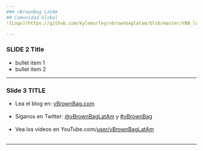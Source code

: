 ```yaml
---
### vBrownBag LatAm
## Comunidad Global
![Logo](https://github.com/kylemurley/vbrownbaglatam/blob/master/VBB_logo_landsc_transp565x209px.png?raw=true)

---
```

### SLIDE 2 Title

   - bullet item 1
   - bullet item 2

---

### Slide 3 TITLE
   - Lea el blog en: <a href="http://vbrownbag.com" target="_blank">vBrownBag.com</a> <BR></BR>
   - Síganos en Twitter: <a href="https://Twitter.com/vBrownBagLatAm" target="_blank">@vBrownBagLatAm</a> y <a href="https://twitter.com/search?q=%23vBrownBag" target="_blank">#vBrownBag</a>  <BR></BR>
   - Vea los videos en YouTube.com/<a href="https://Youtube.com/user/vBrownBagLatAm" target="_blank">user/vBrownBagLatAm</a> <BR></BR>
---
